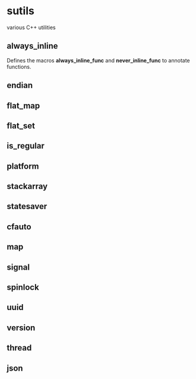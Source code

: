# sutils
various C++ utilities


## always_inline

Defines the macros **always_inline_func** and **never_inline_func** to annotate
functions.

## endian
## flat_map
## flat_set
## is_regular
## platform
## stackarray
## statesaver
## cfauto
## map
## signal
## spinlock
## uuid
## version
## thread
## json
